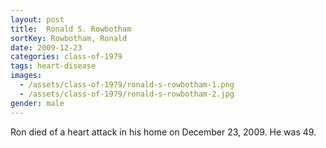 ```yaml
---
layout: post
title:  Ronald S. Rowbotham
sortKey: Rowbotham, Ronald
date: 2009-12-23
categories: class-of-1979
tags: heart-disease
images:
  - /assets/class-of-1979/ronald-s-rowbotham-1.png
  - /assets/class-of-1979/ronald-s-rowbotham-2.jpg
gender: male
---
```

Ron died of a heart attack in his home on December 23, 2009. He was 49.
